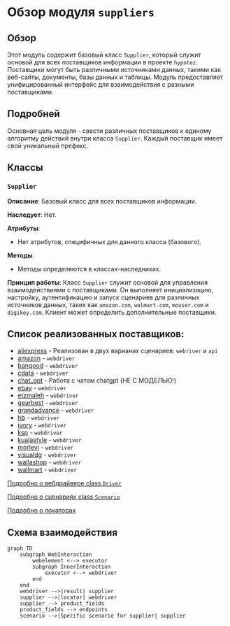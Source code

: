 # Обзор модуля `suppliers`

## Обзор

Этот модуль содержит базовый класс `Supplier`, который служит основой для всех поставщиков информации в проекте `hypotez`. Поставщики могут быть различными источниками данных, такими как веб-сайты, документы, базы данных и таблицы. Модуль предоставляет унифицированный интерфейс для взаимодействия с разными поставщиками.

## Подробней

Основная цель модуля - свести различных поставщиков к единому алгоритму действий внутри класса `Supplier`. Каждый поставщик имеет свой уникальный префикс.

## Классы

### `Supplier`

**Описание**: Базовый класс для всех поставщиков информации.

**Наследует**: Нет.

**Атрибуты**:
- Нет атрибутов, специфичных для данного класса (базового).

**Методы**:
- Методы определяются в классах-наследниках.

**Принцип работы**:
Класс `Supplier` служит основой для управления взаимодействиями с поставщиками. Он выполняет инициализацию, настройку, аутентификацию и запуск сценариев для различных источников данных, таких как `amazon.com`, `walmart.com`, `mouser.com` и `digikey.com`. Клиент может определить дополнительные поставщики.

## Список реализованных поставщиков:

- [aliexpress](aliexpress/README.RU.MD) - Реализован в двух варианах сценариев: `webriver` и `api`
- [amazon](amazon/README.RU.MD) - `webdriver`
- [bangood](bangood/README.RU.MD) - `webdriver`
- [cdata](cdata/README.RU.MD) - `webdriver`
- [chat_gpt](chat_gpt/README.RU.MD) - Работа с чатом chatgpt (НЕ С МОДЕЛЬЮ!)
- [ebay](ebay/README.RU.MD) - `webdriver`
- [etzmaleh](etzmaleh/README.RU.MD) - `webdriver`
- [gearbest](gearbest/README.RU.MD) - `webdriver`
- [grandadvance](grandadvance/README.RU.MD) - `webdriver`
- [hb](hb/README.RU.MD) - `webdriver`
- [ivory](ivory/README.RU.MD) - `webdriver`
- [ksp](ksp/README.RU.MD) - `webdriver`
- [kualastyle](kualastyle/README.RU.MD) - `webdriver`
- [morlevi](morlevi/README.RU.MD) - `webdriver`
- [visualdg](visualdg/README.RU.MD) - `webdriver`
- [wallashop](wallashop/README.RU.MD) - `webdriver`
- [wallmart](wallmart/README.RU.MD) - `webdriver`

[Подробно о вебдрайвере class `Driver`](https://github.com/hypo69/hypotez/blob/master/docs/ru/src/webdriver/driver.py.md)

[Подробно о сценариях class `Scenario`](https://github.com/hypo69/hypotez/blob/master/docs/ru/src/scenario/executor.py.md)

[Подробно о локаторах](https://github.com/hypo69/hypotez/blob/master/docs/ru/src/suppliers/locator.ru.md)

## Схема взаимодействия

```mermaid
graph TD
    subgraph WebInteraction
        webelement <--> executor
        subgraph InnerInteraction
            executor <--> webdriver
        end
    end
    webdriver -->|result| supplier
    supplier -->|locator| webdriver
    supplier --> product_fields
    product_fields --> endpoints
    scenario -->|Specific scenario for supplier| supplier